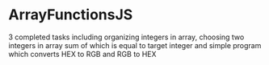 # ArrayFunctionsJS
3 completed tasks including organizing integers in array, choosing two integers in array sum of which is equal to target integer and simple program which converts HEX to RGB and RGB to HEX
